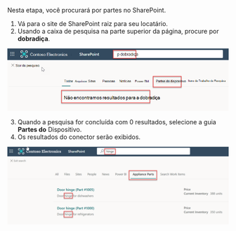<!-- markdownlint-disable MD002 MD025 MD041 -->

Nesta etapa, você procurará por partes no SharePoint.

1. Vá para o site de SharePoint raiz para seu locatário.
2. Usando a caixa de pesquisa na parte superior da página, procure por **dobradiça**.

  ![Exemplo de resultados de pesquisa para a palavra dobradiça na guia Partes do Dispositivo.](images/connectors-images/build19.png)

3. Quando a pesquisa for concluída com 0 resultados, selecione a guia **Partes do** Dispositivo.
4. Os resultados do conector serão exibidos.

  ![Exemplo de resultados de pesquisa para a palavra dobradiça com resultados mostrados na guia Partes do Dispositivo.](images/connectors-images/build20.png)
